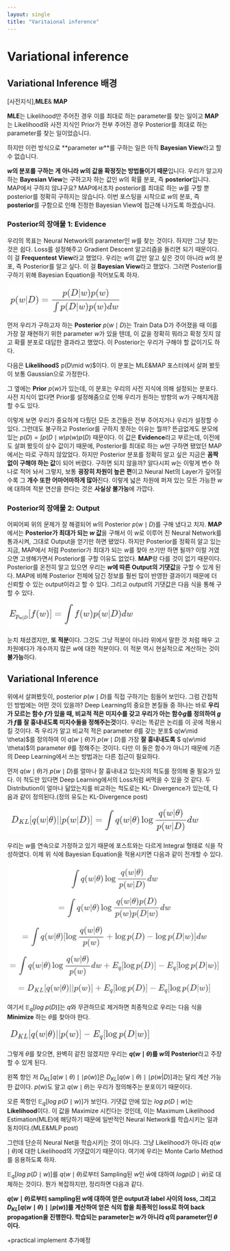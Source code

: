 ```yaml
---
layout: single
title: "Varitaional inference"
---
```


# Variational inference



## Variational Inference 배경

 [사전지식],**MLE**& **MAP**

 **MLE**는 Likelihood만 주어진 경우 이를 최대로 하는 parameter를 찾는 일이고 **MAP**는 Likelihood와 사전 지식인 Prior가 전부 주어진 경우 Posterior를 최대로 하는 parameter를 찾는 일이었습니다.

 하지만 이런 방식으로 **parameter $w$**를 구하는 일은 아직 **Bayesian View**라고 할 수 없습니다.

 **$w$의 분포를 구하는 게 아니라 $w$의 값을 확정짓는 방법들이기 때문**입니다. 우리가 알고자 하는 **Bayesian View**는 구하고자 하는 값인 $w$의 확률 분포, 즉 **posterior**입니다. MAP에서 구하지 않냐구요? MAP에서조차 posterior를 최대로 하는 $w$를 구할 뿐 posterior를 정확히 구하지는 않습니다. 이번 포스팅을 시작으로 $w$의 분포, 즉 **posterior**를 구함으로 인해 진정한 Bayesian View에 접근해 나가도록 하겠습니다.

### Posterior의 장애물 1: Evidence

우리의 목표는 Neural Network의 parameter인 $w$를 찾는 것이다. 하지만 그냥 찾는 것은 쉽다. Loss를 설정해주고 Gradient Descent 알고리즘을 돌리면 되기 때문이다. 이 걸 **Frequentest View**라고 했었다. 우리는 $w$의 값만 알고 싶은 것이 아니라 $w$의 분포, 즉 Posterior를 알고 싶다. 이 걸 **Bayesian View**라고 했었다. 그러면 Posterior를 구하기 위해 Bayesian Equation을 적어보도록 하자.

![image-20220928203924779](../images/2022-09-28-Variational_Inference/image-20220928203924779.png)

먼저 우리가 구하고자 하는 **Posterior** $p(w\mid D)$는 Train Data D가 주어졌을 때 이를 가장 잘 재현하기 위한 parameter $w$가 있을 텐데, 이 값을 정확히 뭐라고 확정 짓지 않고 확률 분포로 대답한 결과라고 했었다. 이 Posterior는 우리가 구해야 할 값이기도 하다. 

다음은 **Likelihood**$ p(D\mid w)$이다. 이 분포는 MLE&MAP 포스터에서 살펴 봤듯이 보통 Gaussian으로 가정한다. 

그 옆에는 **Prior** $p(w)$가 있는데, 이 분포는 우리의 사전 지식에 의해 설정되는 분포다. 사전 지식이 없다면 Prior를 설정해줌으로 인해 우리가 원하는 방향의 $w$가 구해지게끔 할 수도 있다.

이렇게 보면 우리가 중요하게 다뤘던 모든 조건들은 전부 주어지거나 우리가 설정할 수 있다. 그런데도 불구하고 Posterior를 구하지 못하는 이유는 뭘까? 뜬금없게도 분모에 있는 $p(D)=\int p(D\mid w)p(w)p(D)$ 때문이다. 이 값은 **Evidence**라고 부르는데, 이전에도 살펴 봤듯이 상수 값이기 때문에, Posterior를 최대로 하는 $w$만 구하면 됐었던 MAP에서는 따로 구하지 않았었다. 하지만 Posterior 분포를 정확히 알고 싶은 지금은 **꼼짝 없이 구해야 하는 값**이 되어 버렸다. 구하면 되지 않을까? 알다시피 $w$는 이렇게 변수 하나로 적어 놔서 그렇지, 보통 **굉장히 차원이 높은 편**이고 Neural Net의 Layer가 깊어질 수록 그 **개수 또한 어마어마하게 많아**진다. 이렇게 넓은 차원에 퍼져 있는 모든 가능한 $w$에 대하여 적분 연산을 한다는 것은 **사실상 불가능**에 가깝다.

### Posterior의 장애물 2: Output

어찌어찌 위의 문제가 잘 해결되어 $w$의 Posterior $p(w\mid D )$를 구해 냈다고 치자. **MAP**에서는 **Posterior가 최대가 되는 $w$ 값**을 구해서 이 $w$로 이루어 진 Neural Network를 통과시켜, 그대로 Output을 얻기만 하면 됐었다. 하지만 Posterior를 정확히 알고 있는 지금, MAP에서 처럼 Posterior가 최대가 되는 $w$를 찾아 쓰기만 하면 될까? 이럴 거였으면 고생해가면서 Posterior를 구할 이유도 없었다. **MAP**랑 다를 것이 없기 때문이다. Posterior를 온전히 알고 있으면 우리는 **$w$에 따른 Output의 기댓값**을 구할 수 있게 된다. MAP에 비해 Posterior 전체에 담긴 정보를 훨씬 많이 반영한 결과이기 때문에 더 신뢰할 수 있는 output이라고 할 수 있다. 그리고 output의 기댓값은 다음 식을 통해 구할 수 있다.

![image-20220928205247843](../images/2022-09-28-Variational_Inference/image-20220928205247843.png)

눈치 채셨겠지만, **또 적분**이다. 그것도 그냥 적분이 아니라 위에서 말한 것 처럼 매우 고차원에다가 개수까지 많은 $w$에 대한 적분이다. 이 적분 역시 현실적으로 계산하는 것이 **불가능**하다.

## Variational Inference

위에서 살펴봤듯이, posterior $p(w\mid D)$를 직접 구하기는 힘들어 보인다. 그럼 간접적인 방법에는 어떤 것이 있을까? Deep Learning의 중요한 본질들 중 하나는 바로 **우리가 모르는 함수 $f$가 있을 때, 비교적 적은 미지수를 갖고 우리가 아는 함수$g$를 정의하여 $g$가 $f$를 잘 흉내내도록 미지수들을 정해주는것**이다. 우리는 똑같은 논리를 이 곳에 적용시킬 것이다. 즉 우리가 알고 비교적 적은 parameter $\theta$를 갖는 분포$ q(w\mid \theta)$를 정의하여 이 $q(w\mid \theta)$가 $p(w\mid D)$를 가장 **잘 흉내내도록** $ q(w\mid \theta)$의 parameter $\theta$를 정해주는 것이다. 다만 이 둘은 함수가 아니기 때문에 기존의 Deep Learning에서 쓰는 방법과는 다른 접근이 필요하다.

먼저 $q(w\mid \theta)$가 $p(w\mid D)$를 얼마나 잘 흉내내고 있는지의 척도를 정의해 줄 필요가 있다. 이 척도만 있다면 Deep Learning에서의 Loss처럼 써먹을 수 있을 것 같다. 두 Distribution이 얼마나 닮았는지를 비교하는 척도로는 KL- Divergence가 있는데, 다음과 같이 정의된다.(정의 유도는 KL-Divergence post) 

![image-20220928210145031](../images/2022-09-28-Variational_Inference/image-20220928210145031.png)

우리는 $w$를 연속으로 가정하고 있기 때문에 포스트와는 다르게 Integral 형태로 식을 작성하였다. 이제 위 식에 Bayesian Equation을 적용시키면 다음과 같이 전개할 수 있다.

![image-20220928212711398](../images/2022-09-28-Variational_Inference/image-20220928212711398.png)

여기서 $\mathbb{E}_q [log\;p(D)]$는 $q$와 무관하므로 제거하면 최종적으로 우리는 다음 식을 **Minimize** 하는 $\theta$를 찾아야 한다. 

![image-20220928213546687](../images/2022-09-28-Variational_Inference/image-20220928213546687.png)

그렇게 $\theta$를 찾으면, 완벽히 같진 않겠지만 우리는 **$q(w\mid \theta)$를 $w$의 Posterior**라고 주장할 수 있게 된다.

왼쪽 항인 저 $D_{KL}[q(w\mid \theta )\mid \mid p(w)]$은 $D_{KL}[q(w\mid \theta)\mid \mid p(w|D)]$과는 달리 계산 가능한 값이다. $p(w)$도 알고 $q(w\mid \theta)$는 우리가 정의해주는 분포이기 때문이다. 

오른 쪽항인 $\mathbb{E}_q[log\; ⁡p(D\mid w)]$가 보인다. 기댓값 안에 있는 $log\; ⁡p(D\mid w)$는 **Likelihood**이다. 이 값을 Maximize 시킨다는 것인데, 이는 Maximum Likelihood Estimation(MLE)에 해당하기 때문에 일반적인 Neural Network를 학습시키는 일과 동치이다.(MLE&MLP post)

그런데 단순히 Neural Net을 학습시키는 것이 아니다. 그냥 Likelihood가 아니라 $q(w\mid \theta)$에 대한 Likelihood의 기댓값이기 때문이다. 여기에 우리는 Monte Carlo Method를 응용하도록 하자. 

$\mathbb{E}_q[log\; p(D\mid w)]$를 $q(w\mid \theta)$로부터 Sampling된 $w$인 $\bar{w}$에 대하여 $logp(D\mid \bar{w})$로 대체하는 것이다. 뭔가 복잡하지만, 정리하면 다음과 같다.

**$q(w\mid \theta)$로부터 sampling된 $w$에 대하여 얻은 output과 label 사이의 loss, 그리고 $D_{KL}[q(w\mid \theta)\mid \mid p(w)]$를 계산하여 얻은 식의 합을 최종적인 loss로 하여 back propagation을 진행한다. 학습되는 parameter는 $w$가 아니라 $q$의 parameter인 $θ$이다.**

+practical implement 추가예정
